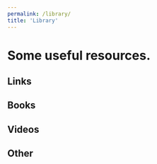 ```yaml
---
permalink: /library/
title: 'Library'
---
```


# Some useful resources. 

## Links

## Books

## Videos 

## Other
